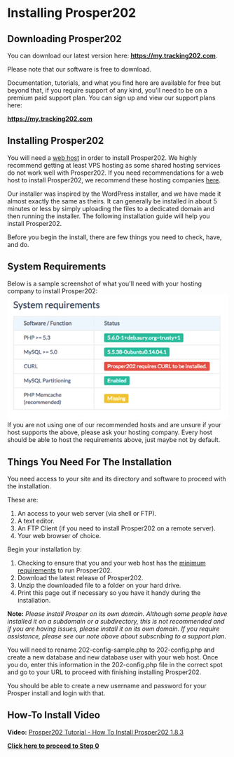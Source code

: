 # Installing Prosper202

## Downloading Prosper202

You can download our latest version here: **https://my.tracking202.com**. 

Please note that our software is free to download. 

Documentation, tutorials, and what you find here are available for free but beyond that, if you require support of any kind, you'll need to be on a premium paid support plan. You can sign up and view our support plans here:  

**https://my.tracking202.com**

## Installing Prosper202

You will need a [web host](../partnering-with-us/01-web-hosting-services.md) in order to install Prosper202. We highly recommend getting at least VPS hosting as some shared hosting services do not work well with Prosper202. If you need recommendations for a web host to install Prosper202, we recommend these hosting companies [here](../partnering-with-us/01-web-hosting-services.md).

Our installer was inspired by the WordPress installer, and we have made it almost exactly the same as theirs. It can generally be installed in about 5 minutes or less by simply uploading the files to a dedicated domain and then running the installer. The following installation guide will help you install Prosper202.

Before you begin the install, there are few things you need to check, have, and do.

## System Requirements

Below is a sample screenshot of what you'll need with your hosting company to install Prosper202:
![Screen Shot 2015-12-16 at 2.40.37 PM.png](../images/installation-1.png)
If you are not using one of our recommended hosts and are unsure if your host supports the above, please ask your hosting company. Every host should be able to host the requirements above, just maybe not by default.

## Things You Need For The Installation

You need access to your site and its directory and software to proceed with the installation.

These are:

1. An access to your web server (via shell or FTP).
2. A text editor.
3. An FTP Client (if you need to install Prosper202 on a remote server).
4. Your web browser of choice.

Begin your installation by:

1. Checking to ensure that you and your web host has the [minimum requirements](http://prosper.tracking202.com/apps/about/requirements.php) to run Prosper202.
2. Download the latest release of Prosper202.
3. Unzip the downloaded file to a folder on your hard drive.
4. Print this page out if necessary so you have it handy during the installation.

**Note:** *Please install Prosper on its own domain. Although some people have installed it on a subdomain or a subdirectory, this is not recommended and if you are having issues, please install it on its own domain. If you require assistance, please see our note above about subscribing to a support plan.*

You will need to rename 202-config-sample.php to 202-config.php and create a new database and new database user with your web host. Once you do, enter this information in the 202-config.php file in the correct spot and go to your URL to proceed with finishing installing Prosper202.

You should be able to create a new username and password for your Prosper install and login with that.

## How-To Install Video

**Video:** [Prosper202 Tutorial - How To Install Prosper202 1.8.3](https://www.youtube.com/watch?v=Qbb8k0F3SjA&feature=youtu.be)

**[Click here to proceed to Step 0](01-step-0.md)**